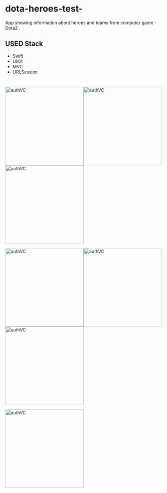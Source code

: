 # dota-heroes-test-
App showing information about heroes and teams from computer game - Dota2 .

## **USED Stack**
- Swift
- UIKit
- MVC
- URLSession

#


<img width="250" alt="authVC" src=https://user-images.githubusercontent.com/96972423/172055122-bc6ce7ec-8284-4d79-b9e4-947b96f06141.png><img width="250" alt="authVC" src=https://user-images.githubusercontent.com/96972423/172055129-35ee9716-c0eb-4956-8f9f-30db64ae2b0f.png><img width="250" alt="authVC" src=https://user-images.githubusercontent.com/96972423/172055135-d9f6a6bf-e1f2-4695-b68a-0b8a53bb1852.png>

<img width="250" alt="authVC" src=https://user-images.githubusercontent.com/96972423/172055137-01d5828d-88bd-438f-92b1-be5eea76eb7d.png><img width="250" alt="authVC" src=https://user-images.githubusercontent.com/96972423/172055138-5fdcfb08-b870-41f1-8ac9-9ecfc602015c.png>
<img width="250" alt="authVC" src=https://user-images.githubusercontent.com/96972423/172055136-e0f39ad5-f7ca-44d9-9a55-b9bdb6551b92.png>

<img width="250" alt="authVC" src=https://user-images.githubusercontent.com/96972423/172055139-8e97b5ab-a991-4a3d-8cbe-9bd2d9937821.png>
